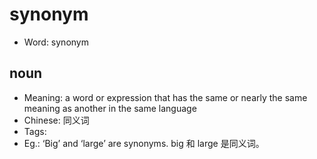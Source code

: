 # synonym

- Word: synonym

## noun

- Meaning: a word or expression that has the same or nearly the same meaning as another in the same language
- Chinese: 同义词
- Tags: 
- Eg.: ‘Big’ and ‘large’ are synonyms. big 和 large 是同义词。

